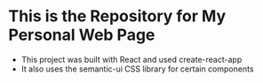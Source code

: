 # This is the Repository for My Personal Web Page

* This project was built with React and used create-react-app
* It also uses the semantic-ui CSS library for certain components
